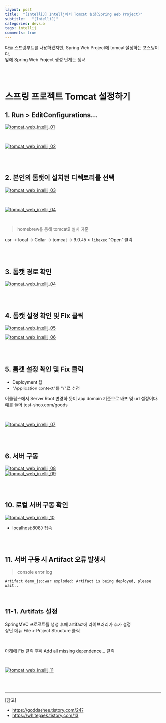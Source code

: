 ```yaml
---
layout: post
title:  "[IntelliJ] Intellj에서 Tomcat 설정(Spring Web Project)"
subtitle:   "[IntelliJ]"
categories: devsub
tags: intellij
comments: true
---
```


다들 스프링부트를 사용하겠지만, Spring Web Project에 tomcat 설정하는 포스팅이다.  
앞에 Spring Web Project 생성 단계는 생략

<br><br>


# 스프링 프로젝트 Tomcat 설정하기

## 1. Run > EditConfigurations...

[![tomcat_web_intellij_01](/assets/img/2021/tomcat_web_intellij_01.png)]()

<br>

[![tomcat_web_intellij_02](/assets/img/2021/tomcat_web_intellij_02.png)]()

<br><br>


## 2. 본인의 톰캣이 설치된 디렉토리를 선택

[![tomcat_web_intellij_03](/assets/img/2021/tomcat_web_intellij_03.png)]()

<br>

[![tomcat_web_intellij_04](/assets/img/2021/tomcat_web_intellij_04.png)]()

<br>

> homebrew를 통해 tomcat9 설치 기준

usr -> local -> Cellar -> tomcat -> 9.0.45 > `libexec` "Open" 클릭

<br><br>


## 3. 톰캣 경로 확인

[![tomcat_web_intellij_04](/assets/img/2021/tomcat_web_intellij_04.png)]()

<br><br>


## 4. 톰캣 설정 확인 및 Fix 클릭

[![tomcat_web_intellij_05](/assets/img/2021/tomcat_web_intellij_05.png)]()

[![tomcat_web_intellij_06](/assets/img/2021/tomcat_web_intellij_06.png)]()

<br><br>


## 5. 톰캣 설정 확인 및 Fix 클릭

- Deployment 탭
- "Application context"를 "/"로 수정

이클립스에서 Server Root 변경하 듯이 app domain 기준으로 배포 및 url 설정이다.  
예를 들어 test-shop.com/goods

<br>

[![tomcat_web_intellij_07](/assets/img/2021/tomcat_web_intellij_07.png)]()

<br><br>


## 6. 서버 구동

[![tomcat_web_intellij_08](/assets/img/2021/tomcat_web_intellij_08.png)]()<br>
[![tomcat_web_intellij_09](/assets/img/2021/tomcat_web_intellij_09.png)]()


<br><br>


## 10. 로컬 서버 구동 확인

[![tomcat_web_intellij_10](/assets/img/2021/tomcat_web_intellij_10.png)]()

-  localhost:8080 접속


<br><br>


## 11. 서버 구동 시 Artifact 오류 발생시


> console error log

```
Artifact demo_jsp:war exploded: Artifact is being deployed, please wait..
```

<br>

## 11-1. Artifats 설정

SpringMVC 프로젝트를 생성 후에 artifact에 라이브러리가 추가 설정  
상단 메뉴 File > Project Structure 클릭

<br>

아래에 Fix 클릭 후에 Add all missing dependence... 클릭

<br>

[![tomcat_web_intellij_11](/assets/img/2021/tomcat_web_intellij_11.png)]()


<br><br>


---

[참고]
- https://goddaehee.tistory.com/247
- https://whitepaek.tistory.com/13

